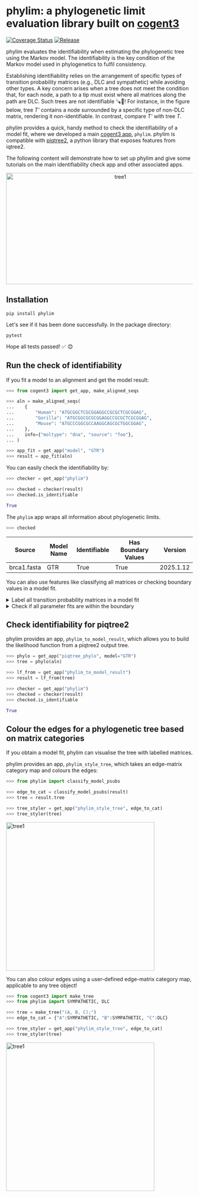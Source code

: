 # phylim: a phylogenetic limit evaluation library built on [cogent3](https://cogent3.org/)
[![Coverage Status](https://coveralls.io/repos/github/HuttleyLab/PhyLim/badge.svg?branch=main)](https://coveralls.io/github/HuttleyLab/PhyLim?branch=main)
[![Release](https://github.com/HuttleyLab/PhyLim/actions/workflows/release.yml/badge.svg)](https://github.com/HuttleyLab/PhyLim/actions/workflows/release.yml)

phylim evaluates the identifiability when estimating the phylogenetic tree using the Markov model. The identifiability is the key condition of the Markov model used in phylogenetics to fulfil consistency. 

Establishing identifiability relies on the arrangement of specific types of transition probability matrices (e.g., DLC and sympathetic) while avoiding other types. A key concern arises when a tree does not meet the condition that, for each node, a path to a tip must exist where all matrices along the path are DLC. Such trees are not identifiable 🪚🎄! For instance, in the figure below, tree *T'* contains a node surrounded by a specific type of non-DLC matrix, rendering it non-identifiable. In contrast, compare *T'* with tree *T*.

phylim provides a quick, handy method to check the identifiability of a model fit, where we developed a main [cogent3 app](https://cogent3.org/doc/app/index.html), `phylim`. phylim is compatible with [piqtree2](https://github.com/iqtree/piqtree2), a python library that exposes features from iqtree2.

The following content will demonstrate how to set up phylim and give some tutorials on the main identifiability check app and other associated apps.

<p align="center">
<img src="https://figshare.com/ndownloader/files/50904159" alt="tree1" width="600" height="300" />
</p>

## Installation

```pip install phylim```

Let's see if it has been done successfully. In the package directory:

```pytest```

Hope all tests passed! :white_check_mark: :blush:

## Run the check of identifiability

If you fit a model to an alignment and get the model result:

```python
>>> from cogent3 import get_app, make_aligned_seqs

>>> aln = make_aligned_seqs(
...    {
...        "Human": "ATGCGGCTCGCGGAGGCCGCGCTCGCGGAG",
...        "Gorilla": "ATGCGGCGCGCGGAGGCCGCGCTCGCGGAG",
...        "Mouse": "ATGCCCGGCGCCAAGGCAGCGCTGGCGGAG",
...    },
...    info={"moltype": "dna", "source": "foo"},
... )

>>> app_fit = get_app("model", "GTR")
>>> result = app_fit(aln)
```

You can easily check the identifiability by:

```python
>>> checker = get_app("phylim")

>>> checked = checker(result)
>>> checked.is_identifiable

True
```

The `phylim` app wraps all information about phylogenetic limits.

```python
>>> checked
```


<div class="c3table">
  <table>
    <thead class="head_cell">
      <tr>
        <th>Source</th>
        <th>Model Name</th>
        <th>Identifiable</th>
        <th>Has Boundary Values</th>
        <th>Version</th>
      </tr>
    </thead>
    <tbody>
      <tr>
        <td>brca1.fasta</td>
        <td>GTR</td>
        <td>True</td>
        <td>True</td>
        <td>2025.1.12</td>
      </tr>
    </tbody>
  </table>
</div>


You can also use features like classifying all matrices or checking boundary values in a model fit.

<details>
<summary>Label all transition probability matrices in a model fit</summary>


You can call `classify_model_psubs` to give the category of all the matrices:

```python
>>> from phylim import classify_model_psubs

>>> labelled = classify_model_psubs(result)
>>> labelled
```


<div class="c3table">
<table>

<caption>
<span class="cell_title">Substitution Matrices Categories</span>
</caption>
<thead class="head_cell">
<th>edge name</th><th>matrix category</th>
</thead>
<tbody>
<tr><td><span class="c3col_left">Gorilla</span></td><td><span class="c3col_left">DLC</span></td></tr>
<tr><td><span class="c3col_left">Human</span></td><td><span class="c3col_left">DLC</span></td></tr>
<tr><td><span class="c3col_left">Mouse</span></td><td><span class="c3col_left">DLC</span></td></tr>
</tbody>
</table>

</div>

</details>


<details>
<summary>Check if all parameter fits are within the boundary</summary>


```python
>>> from phylim import check_fit_boundary

>>> violations = check_fit_boundary(result)
>>> violations
BoundsViolation(source='foo', vio=[{'par_name': 'C/T', 'init': np.float64(1.0000000147345554e-06), 'lower': 1e-06, 'upper': 50}, {'par_name': 'A/T', 'init': np.float64(1.0000000625906854e-06), 'lower': 1e-06, 'upper': 50}])
```

</details>


## Check identifiability for piqtree2

phylim provides an app, `phylim_to_model_result`, which allows you to build the likelihood function from a piqtree2 output tree.

```python
>>> phylo = get_app("piqtree_phylo", model="GTR")
>>> tree = phylo(aln)

>>> lf_from = get_app("phylim_to_model_result")
>>> result = lf_from(tree)

>>> checker = get_app("phylim")
>>> checked = checker(result)
>>> checked.is_identifiable

True
```


## Colour the edges for a phylogenetic tree based on matrix categories

If you obtain a model fit, phylim can visualise the tree with labelled matrices. 

phylim provides an app, `phylim_style_tree`, which takes an edge-matrix category map and colours the edges:

```python
>>> from phylim import classify_model_psubs

>>> edge_to_cat = classify_model_psubs(result)
>>> tree = result.tree

>>> tree_styler = get_app("phylim_style_tree", edge_to_cat)
>>> tree_styler(tree)
```

<img src="https://figshare.com/ndownloader/files/50903022" alt="tree1" width="400" />


You can also colour edges using a user-defined edge-matrix category map, applicable to any tree object! 

```python
>>> from cogent3 import make_tree
>>> from phylim import SYMPATHETIC, DLC

>>> tree = make_tree("(A, B, C);")
>>> edge_to_cat = {"A":SYMPATHETIC, "B":SYMPATHETIC, "C":DLC}

>>> tree_styler = get_app("phylim_style_tree", edge_to_cat)
>>> tree_styler(tree)
```

<img src="https://figshare.com/ndownloader/files/50903019" alt="tree1" width="400" />
